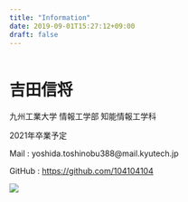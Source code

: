 ```yaml
---
title: "Information"
date: 2019-09-01T15:27:12+09:00
draft: false
---
```


<div class="container">
  <div class="row">
    <div class="col-md-6" style="display: flex;  align-items: center;">
      <div class="selfIntro">
        <h1>吉田信将</h1>
        <p>九州工業大学 情報工学部 知能情報工学科</p>
        <p>2021年卒業予定</p>
        <p>Mail : yoshida.toshinobu388@mail.kyutech.jp</p>
        <p>GitHub : <a href="https://github.com/104104104">https://github.com/104104104</a></p>
      </div>
    </div>
    <div class="col-md-6">
      <img src="/img/me.jpg" class="img-fluid myimg">
    </div>
  </div>
</div>
